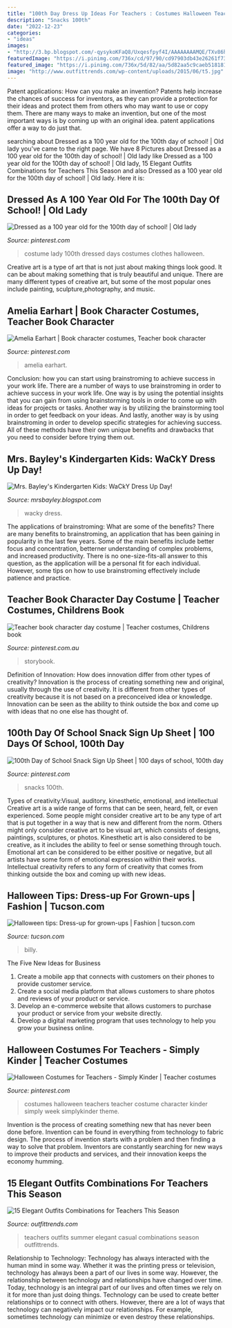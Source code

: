 ```yaml
---
title: "100th Day Dress Up Ideas For Teachers : Costumes Halloween Teachers Teacher Costume Character Kinder Simply Week Simplykinder Theme"
description: "Snacks 100th"
date: "2022-12-23"
categories:
- "ideas"
images:
- "http://3.bp.blogspot.com/-qysykoKFaQ8/Uxqesfpyf4I/AAAAAAAAMQE/TXv86h3YV4Y/s1600/IMG_1179.jpg"
featuredImage: "https://i.pinimg.com/736x/cd/97/90/cd97903db43e26261f73e590d9060f8a--amelia-earhart-book-characters.jpg"
featured_image: "https://i.pinimg.com/736x/5d/82/aa/5d82aa5c9caeb518181754743b97c217.jpg"
image: "http://www.outfittrends.com/wp-content/uploads/2015/06/t5.jpg"
---
```



Patent applications: How can you make an invention?
Patents help increase the chances of success for inventors, as they can provide a protection for their ideas and protect them from others who may want to use or copy them. There are many ways to make an invention, but one of the most important ways is by coming up with an original idea. patent applications offer a way to do just that.

	

		
searching about Dressed as a 100 year old for the 100th day of school! | Old lady you've came to the right page. We have 8 Pictures about Dressed as a 100 year old for the 100th day of school! | Old lady like Dressed as a 100 year old for the 100th day of school! | Old lady, 15 Elegant Outfits Combinations for Teachers This Season and also Dressed as a 100 year old for the 100th day of school! | Old lady. Here it is:
		
    
## Dressed As A 100 Year Old For The 100th Day Of School! | Old Lady

<img loading=lazy src="https://i.pinimg.com/736x/25/09/ab/2509abb9c32c0e9a4b7bee33b831ab19--th-day-of-school-year-old.jpg" onerror="this.onerror=null;this.src='https://tse3.mm.bing.net/th?id=OIP.6-7mytUmlTLcacZx_TtTOgHaKt&amp;pid=15.1';" alt="Dressed as a 100 year old for the 100th day of school! | Old lady">

_Source: pinterest.com_

>costume lady 100th dressed days costumes clothes halloween. 

	

Creative art is a type of art that is not just about making things look good. It can be about making something that is truly beautiful and unique. There are many different types of creative art, but some of the most popular ones include painting, sculpture,photography, and music.

    
## Amelia Earhart | Book Character Costumes, Teacher Book Character

<img loading=lazy src="https://i.pinimg.com/736x/cd/97/90/cd97903db43e26261f73e590d9060f8a--amelia-earhart-book-characters.jpg" onerror="this.onerror=null;this.src='https://tse4.mm.bing.net/th?id=OIP.kpGjpn9YBOCOU354ixzRNwHaNK&amp;pid=15.1';" alt="Amelia Earhart | Book character costumes, Teacher book character">

_Source: pinterest.com_

>amelia earhart. 

	

Conclusion: how you can start using brainstroming to achieve success in your work life.
There are a number of ways to use brainstroming in order to achieve success in your work life. One way is by using the potential insights that you can gain from using brainstorming tools in order to come up with ideas for projects or tasks. Another way is by utilizing the brainstorming tool in order to get feedback on your ideas. And lastly, another way is by using brainstroming in order to develop specific strategies for achieving success. All of these methods have their own unique benefits and drawbacks that you need to consider before trying them out.

    
## Mrs. Bayley&#039;s Kindergarten Kids: WaCkY Dress Up Day!

<img loading=lazy src="http://3.bp.blogspot.com/-qysykoKFaQ8/Uxqesfpyf4I/AAAAAAAAMQE/TXv86h3YV4Y/s1600/IMG_1179.jpg" onerror="this.onerror=null;this.src='https://tse4.mm.bing.net/th?id=OIP.URAlbNy6zL15BCiCrFzL9AHaJ4&amp;pid=15.1';" alt="Mrs. Bayley&#039;s Kindergarten Kids: WaCkY Dress Up Day!">

_Source: mrsbayley.blogspot.com_

>wacky dress. 

	

The applications of brainstroming: What are some of the benefits?
There are many benefits to brainstroming, an application that has been gaining in popularity in the last few years. Some of the main benefits include better focus and concentration, betterner understanding of complex problems, and increased productivity. There is no one-size-fits-all answer to this question, as the application will be a personal fit for each individual. However, some tips on how to use brainstroming effectively include patience and practice.

    
## Teacher Book Character Day Costume | Teacher Costumes, Childrens Book

<img loading=lazy src="https://i.pinimg.com/736x/5d/82/aa/5d82aa5c9caeb518181754743b97c217.jpg" onerror="this.onerror=null;this.src='https://tse4.mm.bing.net/th?id=OIP.vspB0WkUrwNNeiTx6HxT4gHaLg&amp;pid=15.1';" alt="Teacher book character day costume | Teacher costumes, Childrens book">

_Source: pinterest.com.au_

>storybook. 

	

Definition of Innovation: How does innovation differ from other types of creativity?
Innovation is the process of creating something new and original, usually through the use of creativity. It is different from other types of creativity because it is not based on a preconceived idea or knowledge. Innovation can be seen as the ability to think outside the box and come up with ideas that no one else has thought of.

    
## 100th Day Of School Snack Sign Up Sheet | 100 Days Of School, 100th Day

<img loading=lazy src="https://i.pinimg.com/736x/6e/6a/0f/6e6a0f626afacf5c5fdd042a7c215c47.jpg" onerror="this.onerror=null;this.src='https://tse3.mm.bing.net/th?id=OIP.wCOdde9vkk5mvJBSukFkMQHaJv&amp;pid=15.1';" alt="100th Day of School Snack Sign Up Sheet | 100 days of school, 100th day">

_Source: pinterest.com_

>snacks 100th. 

	

Types of creativity:Visual, auditory, kinesthetic, emotional, and intellectual
Creative art is a wide range of forms that can be seen, heard, felt, or even experienced. Some people might consider creative art to be any type of art that is put together in a way that is new and different from the norm. Others might only consider creative art to be visual art, which consists of designs, paintings, sculptures, or photos. Kinesthetic art is also considered to be creative, as it includes the ability to feel or sense something through touch. Emotional art can be considered to be either positive or negative, but all artists have some form of emotional expression within their works. Intellectual creativity refers to any form of creativity that comes from thinking outside the box and coming up with new ideas.

    
## Halloween Tips: Dress-up For Grown-ups | Fashion | Tucson.com

<img loading=lazy src="https://bloximages.chicago2.vip.townnews.com/tucson.com/content/tncms/assets/v3/editorial/2/39/23911741-6f5f-5fad-a4f2-df9287537f2c/543ec354a38e6.image.jpg" onerror="this.onerror=null;this.src='https://tse1.mm.bing.net/th?id=OIP.Zm-z8ZnA6qQnJR_Ba4aRgAAAAA&amp;pid=15.1';" alt="Halloween tips: Dress-up for grown-ups | Fashion | tucson.com">

_Source: tucson.com_

>billy. 

	

The Five New Ideas for Business
1. Create a mobile app that connects with customers on their phones to provide customer service. 
2. Create a social media platform that allows customers to share photos and reviews of your product or service. 
3. Develop an e-commerce website that allows customers to purchase your product or service from your website directly. 
4. Develop a digital marketing program that uses technology to help you grow your business online.

    
## Halloween Costumes For Teachers - Simply Kinder | Teacher Costumes

<img loading=lazy src="https://i.pinimg.com/originals/3a/e4/c3/3ae4c3a3b827ec3117189af0e9e4da0b.png" onerror="this.onerror=null;this.src='https://tse2.mm.bing.net/th?id=OIP._DPuyEixeHmanCWnsxINpAHaLH&amp;pid=15.1';" alt="Halloween Costumes for Teachers - Simply Kinder | Teacher costumes">

_Source: pinterest.com_

>costumes halloween teachers teacher costume character kinder simply week simplykinder theme. 

	

Invention is the process of creating something new that has never been done before. Invention can be found in everything from technology to fabric design. The process of invention starts with a problem and then finding a way to solve that problem. Inventors are constantly searching for new ways to improve their products and services, and their innovation keeps the economy humming.

    
## 15 Elegant Outfits Combinations For Teachers This Season

<img loading=lazy src="http://www.outfittrends.com/wp-content/uploads/2015/06/t5.jpg" onerror="this.onerror=null;this.src='https://tse4.mm.bing.net/th?id=OIP.Xfcg51qvu2h_1qhTrhPgfQHaLH&amp;pid=15.1';" alt="15 Elegant Outfits Combinations for Teachers This Season">

_Source: outfittrends.com_

>teachers outfits summer elegant casual combinations season outfittrends. 

	

Relationship to Technology:
Technology has always interacted with the human mind in some way. Whether it was the printing press or television, technology has always been a part of our lives in some way. However, the relationship between technology and relationships have changed over time. 
Today, technology is an integral part of our lives and often times we rely on it for more than just doing things. Technology can be used to create better relationships or to connect with others. However, there are a lot of ways that technology can negatively impact our relationships. For example, sometimes technology can minimize or even destroy these relationships.

